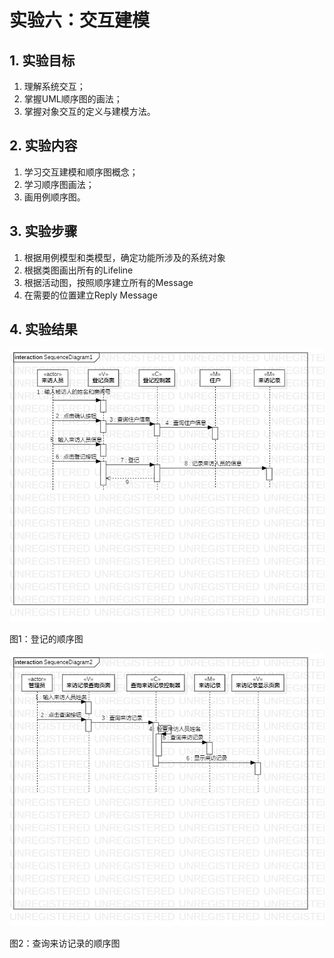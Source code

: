 # 实验六：交互建模

## 1. 实验目标

1. 理解系统交互；
2. 掌握UML顺序图的画法；
3. 掌握对象交互的定义与建模方法。

## 2. 实验内容

1. 学习交互建模和顺序图概念；
2. 学习顺序图画法；
3. 画用例顺序图。

## 3. 实验步骤

1. 根据用例模型和类模型，确定功能所涉及的系统对象
2. 根据类图画出所有的Lifeline
3. 根据活动图，按照顺序建立所有的Message
4. 在需要的位置建立Reply Message


## 4. 实验结果

![顺序图](./SequenceDiagram1.jpg)

图1：登记的顺序图

![顺序图](./SequenceDiagram2.jpg)

图2：查询来访记录的顺序图
